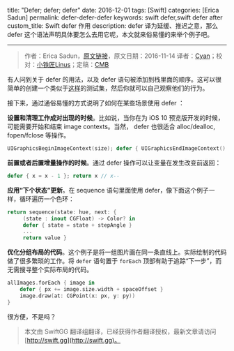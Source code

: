 title: "Defer; defer; defer"
date: 2016-12-01
tags: [Swift]
categories: [Erica Sadun]
permalink: defer-defer-defer
keywords: swift defer,swift defer after
custom_title: Swift defer 作用
description: defer 译为延缓、推迟之意，那么 defer 这个语法声明具体要怎么去用它呢，本文就来俗易懂的来举个例子吧。

---
> 作者：Erica Sadun，[原文链接](http://ericasadun.com/2016/11/14/defer-defer-defer/)，原文日期：2016-11-14
> 译者：[Cyan](undefined)；校对：[小铁匠Linus](http://linusling.com)；定稿：[CMB](https://github.com/chenmingbiao)
  







<!--此处开始正文-->

有人问到关于 defer 的用法，以及 defer 语句被添加到栈里面的顺序。这可以很简单的创建一个类似于[这样](https://swiftlang.ng.bluemix.net/#/repl/5824ab08fc088d265a7e02a7)的测试集，然后你就可以自己观察他们的行为。

<!--more-->

接下来，通过通俗易懂的方式说明了如何在某些场景使用 defer ：

**设置和清理工作成对出现的时候**。比如说，当你在为 iOS 10 预览版开发的时候，可能需要开始和结束 image contexts。当然， defer 也很适合 alloc/dealloc, fopen/fclose 等操作。

```swift
UIGraphicsBeginImageContext(size); defer { UIGraphicsEndImageContext() }
```

**前置或者后置增量操作的时候**。通过 defer 操作可以让变量在发生改变前返回：

```swift
defer { x = x - 1 }; return x // x--
```

**应用“下个状态”更新**。在 sequence 语句里面使用 defer，像下面这个例子一样，循环遍历一个色环：

```swift
return sequence(state: hue, next: {
     (state : inout CGFloat) -> Color? in
     defer { state = state + stepAngle }
     ...
     return value }
```

**优化分组布局的代码**。这个例子是将一组图片画在同一条直线上。实际绘制的代码做了很多繁琐的工作。将 `defer` 语句置于 `forEach` 顶部有助于追踪“下一步”，而无需搜寻整个实际布局的代码。

```swift
allImages.forEach { image in
    defer { px += image.size.width + spaceOffset }
    image.draw(at: CGPoint(x: px, y: py))
}
```

很方便，不是吗？
> 本文由 SwiftGG 翻译组翻译，已经获得作者翻译授权，最新文章请访问 [http://swift.gg](http://swift.gg)。
